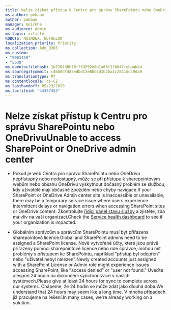 ```yaml
---
title: Nelze získat přístup k Centru pro správu SharePointu nebo OneDrivu
ms.author: pebaum
author: pebaum
manager: mnirkhe
ms.audience: Admin
ms.topic: article
ROBOTS: NOINDEX, NOFOLLOW
localization_priority: Priority
ms.collection: Adm_O365
ms.custom:
- "9001459"
- "5638"
ms.openlocfilehash: 1b710436b78ff33292e0b1a66f1fb647febaabb4
ms.sourcegitcommit: c46b8df485edbd13e8bb4d1b2ba1c2821ddc9da0
ms.translationtype: MT
ms.contentlocale: cs-CZ
ms.lasthandoff: 05/23/2020
ms.locfileid: "44357453"
---
```

# <a name="unable-to-access-sharepoint-or-onedrive-admin-center"></a><span data-ttu-id="00576-102">Nelze získat přístup k Centru pro správu SharePointu nebo OneDrivu</span><span class="sxs-lookup"><span data-stu-id="00576-102">Unable to access SharePoint or OneDrive admin center</span></span>

- <span data-ttu-id="00576-103">Pokud je web Centra pro správu SharePointu nebo OneDrivu nepřístupný nebo nedostupný, může se při přístupu k sharepointovým webům nebo obsahu OneDrivu vyskytnout dočasný problém se službou, kdy uživatelé mají občasné zpoždění nebo chyby navigace.</span><span class="sxs-lookup"><span data-stu-id="00576-103">If your SharePoint or OneDrive Admin center site is inaccessible or unavailable, there may be a temporary service issue where users experience intermittent delays or navigation errors when accessing SharePoint sites or OneDrive content.</span></span> <span data-ttu-id="00576-104">Zkontrolujte [řídicí panel stavu služby](https://admin.microsoft.com/AdminPortal/Home#/servicehealth) a zjistěte, zda má vliv na vaši organizaci.</span><span class="sxs-lookup"><span data-stu-id="00576-104">Check the [Service health dashboard](https://admin.microsoft.com/AdminPortal/Home#/servicehealth) to see if your organization is impacted.</span></span>

- <span data-ttu-id="00576-105">Globálním správcům a správcům SharePointu musí být přiřazena sharepointová licence.</span><span class="sxs-lookup"><span data-stu-id="00576-105">Global and SharePoint admins need to be assigned a SharePoint license.</span></span> <span data-ttu-id="00576-106">Nově vytvořené účty, které jsou právě přiřazeny pomocí sharepointové licence nebo role správce, mohou mít problémy s přístupem ke SharePointu, například "přístup byl odepřen" nebo "uživatel nebyl nalezen".</span><span class="sxs-lookup"><span data-stu-id="00576-106">Newly created accounts just assigned with a SharePoint License or Admin role might experience issues accessing SharePoint, like "access denied" or "user not found."</span></span> <span data-ttu-id="00576-107">Uveďte alespoň 24 hodin na dokončení synchronizace v našich systémech.</span><span class="sxs-lookup"><span data-stu-id="00576-107">Please give at least 24 hours for sync to complete across our systems.</span></span> <span data-ttu-id="00576-108">Chápeme, že 24 hodin se může zdát jako dlouhá doba.</span><span class="sxs-lookup"><span data-stu-id="00576-108">We understand that 24 hours may seem like a long time.</span></span> <span data-ttu-id="00576-109">V mnoha případech již pracujeme na řešení.</span><span class="sxs-lookup"><span data-stu-id="00576-109">In many cases, we're already working on a solution.</span></span>
